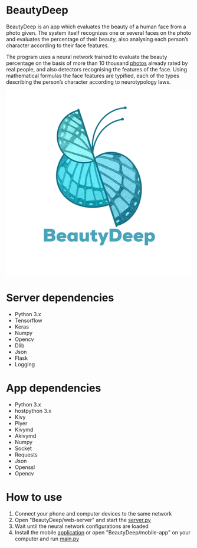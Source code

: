 # BeautyDeep

BeautyDeep is an app which evaluates the beauty of a human face from a photo given. The system itself recognizes one or several faces on the photo and evaluates the percentage of their beauty, also analysing each person’s character according to their face features. 

The program uses a neural network trained to evaluate the beauty percentage on the basis of more than 10 thousand [photos](https://github.com/HCIILAB/SCUT-FBP5500-Database-Release) already rated by real people, and also detectors recognising the features of the face. Using mathematical formulas the face features are typified, each of the types describing the person’s character according to neurotypology laws.

![alt text](https://github.com/Defaultin/BeautyDeep/blob/master/mobile-app/images/logo-bg.png "BeautyDeep")

# Server dependencies

* Python 3.x
* Tensorflow
* Keras
* Numpy
* Opencv
* Dlib
* Json
* Flask
* Logging

# App dependencies

* Python 3.x
* hostpython 3.x
* Kivy
* Plyer
* Kivymd
* Akivymd
* Numpy
* Socket
* Requests
* Json
* Openssl
* Opencv

# How to use

1. Connect your phone and computer devices to the same network
2. Open "BeautyDeep/web-server" and start the [server.py](https://github.com/Defaultin/BeautyDeep/blob/master/web-server/server.py)
3. Wait until the neural network configurations are loaded
4. Install the mobile [application](https://drive.google.com/uc?export=download&id=1IRD-heM97R8mavW39mqf_Cf_rZLyPt53) or open "BeautyDeep/mobile-app" on your computer and run [main.py](https://github.com/Defaultin/BeautyDeep/blob/master/mobile-app/main.py)
